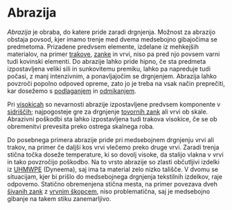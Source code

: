 # Abrazija

_Abrazija_ je obraba, do katere pride zaradi drgnjenja. Možnost za abrazijo
obstaja povsod, kjer imamo trenje med dvema medsebojno gibajočima se predmetoma.
Prizadene predvsem elemente, izdelane iz mehkejših materialov, na primer
[trakove](/trak), [zanke](/neskoncna-zanka) in vrvi, niso pa pred njo povsem
varni tudi kovinski elementi. Do abrazije lahko pride hipno, če sta predmeta
izpostavljena veliki sili in sunkovitemu premiku, lahko pa napreduje tudi
počasi, z manj intenzivnim, a ponavljajočim se drgnjenjem. Abrazija lahko
povzroči popolno odpoved opreme, zato jo je treba na vsak način preprečiti, kar
dosežemo s [podlaganjem](/podloga) in [odmikanjem](/A-okvir).

Pri [visokicah](/visokica) so nevarnosti abrazije izpostavljene predvsem
komponente v [sidriščih](/sidrisce); najpogosteje gre za drgnjenje
[tovornih zank](/tovorna-zanka) ali vrvi ob skale. Abrazivni poškodbi sta lahko
izpostavljena tudi trakova visokice, če se ob obremenitvi prevesita preko
ostrega skalnega roba.

Do posebnega primera abrazije pride pri medsebojnem drgnjenju vrvi ali trakov,
na primer če daljši kos vrvi vlečemo preko druge vrvi. Zaradi trenja stična
točka doseže temperature, ki so dovolj visoke, da stalijo vlakna v vrvi in tako
povzročijo poškodbo. Na to vrsto abrazije so zlasti občutljivi izdelki iz
[UHMWPE](https://en.wikipedia.org/wiki/UHMWPE) (Dyneema), saj ima ta material
zelo nizko tališče. V dvomu se situacijam, kjer bi prišlo do medsebojnega
drgnjenja tekstilnih izdelkov, raje odpovemo. Statično obremenjena stična mesta,
na primer povezava dveh [šivanih zank](/sivana-zanka) z
[vrvnim škopcem](/vrvni-skopec), niso problematična, saj je medsebojno gibanje
na takem stiku zanemarljivo.
